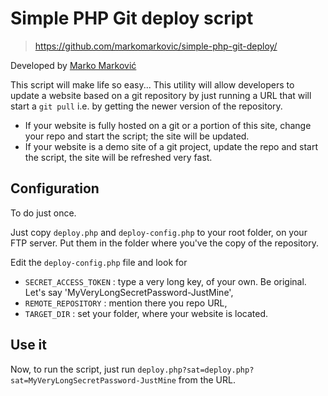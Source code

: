 # Simple PHP Git deploy script
> https://github.com/markomarkovic/simple-php-git-deploy/

Developed by [Marko Marković](https://github.com/markomarkovic)

This script will make life so easy... This utility will allow developers to update a website based on a git repository by just running a URL that will start a `git pull` i.e. by getting the newer version of the repository.

* If your website is fully hosted on a git or a portion of this site, change your repo and start the script; the site will be updated.
* If your website is a demo site of a git project, update the repo and start the script, the site will be refreshed very fast.

## Configuration

To do just once.

Just copy `deploy.php` and `deploy-config.php` to your root folder, on your FTP server. Put them in the folder where you've the copy of the repository.

Edit the `deploy-config.php` file and look for
* `SECRET_ACCESS_TOKEN` : type a very long key, of your own. Be original.  Let's say 'MyVeryLongSecretPassword-JustMine',
* `REMOTE_REPOSITORY` : mention there you repo URL,
* `TARGET_DIR` : set your folder, where your website is located.

## Use it

Now, to run the script, just run `deploy.php?sat=deploy.php?sat=MyVeryLongSecretPassword-JustMine` from the URL.
